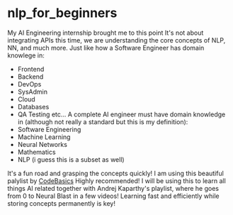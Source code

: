 # nlp_for_beginners
My AI Engineering internship brought me to this point
It's not about integrating APIs this time, we are understanding the core concepts of NLP, NN, and much more.
Just like how a Software Engineer has domain knowlege in:
- Frontend
- Backend
- DevOps
- SysAdmin
- Cloud
- Databases
- QA Testing etc...
A complete AI engineer must have domain knowledge in (although not really a standard but this is my definition):
- Software Engineering
- Machine Learning
- Neural Networks
- Mathematics
- NLP (i guess this is a subset as well)

It's a fun road and grasping the concepts quickly!
I am using this beautiful palylist by [CodeBasics](https://www.youtube.com/watch?v=R-AG4-qZs1A&list=PLeo1K3hjS3uuvuAXhYjV2lMEShq2UYSwX&pp=iAQB)
Highly recommended!
I will be using this to learn all things AI related together with Andrej Kaparthy's playlist, where he goes from 0 to Neural Blast in a few videos!
Learning fast and efficiently while storing concepts permanently is key!
